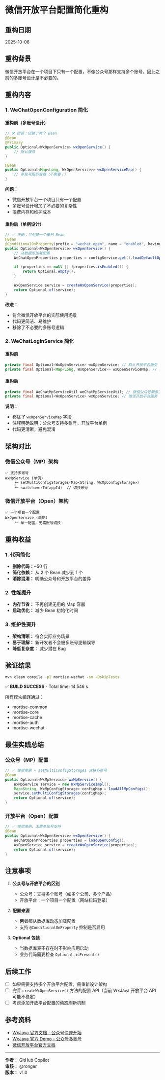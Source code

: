 # 微信开放平台配置简化重构

## 重构日期
2025-10-06

## 重构背景

微信开放平台在一个项目下只有一个配置，不像公众号那样支持多个账号。因此之前的多账号设计是不必要的。

## 重构内容

### 1. WeChatOpenConfiguration 简化

#### 重构前（多账号设计）
```java
// ❌ 错误：创建了两个 Bean
@Bean
@Primary
public Optional<WxOpenService> wxOpenService() {
    // 默认服务
}

@Bean
public Optional<Map<Long, WxOpenService>> wxOpenServiceMap() {
    // 多账号服务容器（不需要！）
}
```

**问题：**
- 微信开放平台一个项目只有一个配置
- 多账号设计增加了不必要的复杂性
- 浪费内存和维护成本

#### 重构后（单例设计）
```java
// ✅ 正确：只创建一个单例 Bean
@Bean
@ConditionalOnProperty(prefix = "wechat.open", name = "enabled", havingValue = "true")
public Optional<WxOpenService> wxOpenService() {
    // 从数据库加载配置
    WeChatOpenProperties properties = configService.get().loadDefaultOpenConfig();
    
    if (properties == null || !properties.isEnabled()) {
        return Optional.empty();
    }
    
    WxOpenService service = createWxOpenService(properties);
    return Optional.of(service);
}
```

**改进：**
- 符合微信开放平台的实际使用场景
- 代码更简洁、易维护
- 移除了不必要的多账号逻辑

### 2. WeChatLoginService 简化

#### 重构前
```java
private final Optional<WxOpenService> wxOpenService; // 默认开放平台服务
private final Optional<Map<Long, WxOpenService>> wxOpenServiceMap; // 多账号开放平台服务（不需要！）
```

#### 重构后
```java
private final WeChatMpServiceUtil weChatMpServiceUtil; // 微信公众号服务工具类（支持多账号）
private final Optional<WxOpenService> wxOpenService; // 微信开放平台服务（单例）
```

**说明：**
- 移除了 `wxOpenServiceMap` 字段
- 注释明确说明：公众号支持多账号，开放平台单例
- 代码更清晰，避免混淆

## 架构对比

### 微信公众号（MP）架构
```
✅ 支持多账号
WxMpService (单例)
    ├─ setMultiConfigStorages(Map<String, WxMpConfigStorage>)
    └─ switchoverTo(appId)  // 切换账号
```

### 微信开放平台（Open）架构
```
✅ 一个项目一个配置
WxOpenService (单例)
    └─ 单一配置，无需账号切换
```

## 重构收益

### 1. 代码简化
- **删除代码：**~50 行
- **简化依赖：** 从 2 个 Bean 减少到 1 个
- **消除混淆：** 明确公众号和开放平台的差异

### 2. 性能提升
- **内存节省：** 不再创建无用的 Map 容器
- **启动优化：** 减少 Bean 初始化时间

### 3. 维护性提升
- **架构清晰：** 符合实际业务场景
- **易于理解：** 新开发者不会被多账号逻辑误导
- **降低复杂度：** 减少潜在 Bug

## 验证结果

```bash
mvn clean compile -pl mortise-wechat -am -DskipTests
```

✅ **BUILD SUCCESS** - Total time: 14.546 s

所有模块编译通过：
- mortise-common
- mortise-core
- mortise-cache
- mortise-auth
- mortise-wechat

## 最佳实践总结

### 公众号（MP）配置
```java
// ✅ 使用单例 + setMultiConfigStorages 支持多账号
@Bean
public Optional<WxMpService> wxMpService() {
    WxMpService service = new WxMpServiceImpl();
    Map<String, WxMpConfigStorage> configMap = loadAllMpConfigs();
    service.setMultiConfigStorages(configMap);
    return Optional.of(service);
}
```

### 开放平台（Open）配置
```java
// ✅ 使用单例，无需多账号支持
@Bean
public Optional<WxOpenService> wxOpenService() {
    WeChatOpenProperties properties = loadOpenConfig();
    WxOpenService service = createWxOpenService(properties);
    return Optional.of(service);
}
```

## 注意事项

1. **公众号与开放平台的区别**
   - 公众号：支持多个账号（如多个公司、多个产品）
   - 开放平台：一个项目一个配置（网站扫码登录）

2. **配置来源**
   - 两者都从数据库动态加载配置
   - 支持 `@ConditionalOnProperty` 控制是否启用

3. **Optional 包装**
   - 当数据库表不存在时不影响应用启动
   - 业务代码需要检查 `Optional.isPresent()`

## 后续工作

- [ ] 如果需要支持多个开放平台配置，需重新设计架构
- [ ] 完善 `createWxOpenService()` 方法的配置 API（当前 WxJava 开放平台 API 可能不稳定）
- [ ] 考虑添加开放平台配置的动态刷新机制

## 参考资料

- [WxJava 官方文档 - 公众号快速开始](https://github.com/binarywang/WxJava/wiki/MP_Quick-Start)
- [WxJava 官方 Demo - 公众号多账号](https://github.com/binarywang/weixin-java-mp-demo)
- [微信开放平台官方文档](https://open.weixin.qq.com/cgi-bin/frame?t=home/web_tmpl)

---

**作者：** GitHub Copilot  
**审核：** @ronger  
**版本：** v1.0
